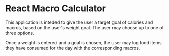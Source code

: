 # React Macro Calculator

This application is inteded to give the user a target goal of calories and macros, based on the user's weight goal. The user may choose up to one of three options. 

Once a weight is entered and a goal is chosen, the user may log food items they have consumed for the day with the corresponding macros. 
